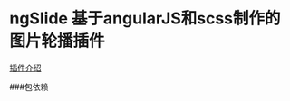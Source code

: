 ngSlide 基于angularJS和scss制作的图片轮播插件
=======


[插件介绍](http://www.cnblogs.com/RenShine/p/ngSlide2.html)

###包依赖
    <script src='js/jquery.js'>
    <script src='js/angular.js'>
    <script src='js/slider.js'>

需要在你的angular初始化时进行依赖注入

	angular.moudle('yourmoudlename',['ngSlide'])
	
###使用方法
    <div slider controller='yourcon' id='plugnid'>
        <li>
            <img src="imagesrc" alt="">
        </li>
        <li>
            <img src="imagesrc" alt="">
        </li>
        <li>
            <img src="imagesrc" alt="">
        </li>
        <li>
            <img src="imagesrc" alt="">
        </li>
    </div>
###SCSS调用
    @import "rowimg.scss";
    #plugnid{
      @include tibooslider($colpadding,$rowpadding,$slidewidth,$slideheight,$shadow,$font);
    } //$colpadding:列间距，$rowpadding:行间距,$slidewidth:幻灯宽度，$slideheight:幻灯高度,$shadow:是否开启底部阴影,$font:字体


###配置方法 例：
    <div slider controller='youcon' id='plugnid' prev='.prev' autoPlay='true'>

###配置选项:
    effect : "fade", //效果 || fade：渐显； || top：上滚动；|| left：左滚动；|| topLoop：上循环滚动；|| leftLoop：左循环滚动；|| topMarquee：上无缝循环滚动；|| leftMarquee：左无缝循环滚动；
    autoPlay:false, //自动运行
    delayTime : 500, //效果持续时间
    interTime : 2500,//自动运行间隔。当effect为无缝滚动的时候，相当于运行速度。
    defaultIndex : 0,//默认的当前位置索引。0是第一个
    titCell:".hd li",//导航元素
    trigger: "mouseover",//触发方式 || mouseover：鼠标移过触发；|| click：鼠标点击触发；
    scroll:1,//每次滚动个数。
    vis:1,//visible，可视范围个数，当内容个数少于可视个数的时候，不执行效果。
    titOnClassName:"on",//当前位置自动增加的class名称
    autoPage:false,//系统自动分页，当为true时，titCell则为导航元素父层对象，同时系统会在titCell里面自动插入分页li元素(1.2版本新增)
    prevCell:".prev",//前一个按钮元素。
    nextCell:".next"//后一个按钮元素。

